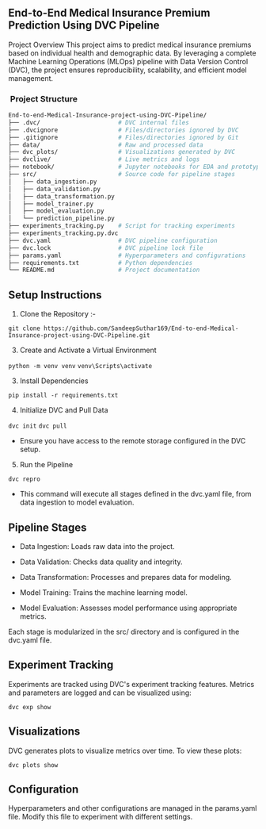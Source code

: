 ## End-to-End Medical Insurance Premium Prediction Using DVC Pipeline

Project Overview
This project aims to predict medical insurance premiums based on individual health and demographic data. By leveraging a complete Machine Learning Operations (MLOps) pipeline with Data Version Control (DVC), the project ensures reproducibility, scalability, and efficient model management.


### ​ Project Structure

```bash
End-to-end-Medical-Insurance-project-using-DVC-Pipeline/
├── .dvc/                      # DVC internal files
├── .dvcignore                 # Files/directories ignored by DVC
├── .gitignore                 # Files/directories ignored by Git
├── data/                      # Raw and processed data
├── dvc_plots/                 # Visualizations generated by DVC
├── dvclive/                   # Live metrics and logs
├── notebook/                  # Jupyter notebooks for EDA and prototyping
├── src/                       # Source code for pipeline stages
│   ├── data_ingestion.py
│   ├── data_validation.py
│   ├── data_transformation.py
│   ├── model_trainer.py
│   ├── model_evaluation.py
│   └── prediction_pipeline.py
├── experiments_tracking.py    # Script for tracking experiments
├── experiments_tracking.py.dvc
├── dvc.yaml                   # DVC pipeline configuration
├── dvc.lock                   # DVC pipeline lock file
├── params.yaml                # Hyperparameters and configurations
├── requirements.txt           # Python dependencies
└── README.md                  # Project documentation

```

##  Setup Instructions
1. Clone the Repository :-
   
`git clone https://github.com/SandeepSuthar169/End-to-end-Medical-Insurance-project-using-DVC-Pipeline.git`


3. Create and Activate a Virtual Environment

`python -m venv venv`
`venv\Scripts\activate`

3. Install Dependencies

`pip install -r requirements.txt`

4. Initialize DVC and Pull Data

`dvc init`
`dvc pull`
- Ensure you have access to the remote storage configured in the DVC setup.


5. Run the Pipeline

`dvc repro`
- This command will execute all stages defined in the dvc.yaml file, from data ingestion to model evaluation.

 ##  Pipeline Stages 
 - Data Ingestion: Loads raw data into the project.

- Data Validation: Checks data quality and integrity.

- Data Transformation: Processes and prepares data for modeling.

- Model Training: Trains the machine learning model.

- Model Evaluation: Assesses model performance using appropriate metrics.

Each stage is modularized in the src/ directory and is configured in the dvc.yaml file.



 ## Experiment Tracking
Experiments are tracked using DVC's experiment tracking features. Metrics and parameters are logged and can be visualized using:


`dvc exp show`

## Visualizations
DVC generates plots to visualize metrics over time. To view these plots:

`dvc plots show`

## Configuration
Hyperparameters and other configurations are managed in the params.yaml file. Modify this file to experiment with different settings.
